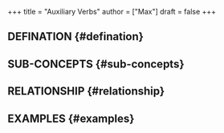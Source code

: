 +++
title = "Auxiliary Verbs"
author = ["Max"]
draft = false
+++

## DEFINATION {#defination}


## SUB-CONCEPTS {#sub-concepts}


## RELATIONSHIP {#relationship}


## EXAMPLES {#examples}
